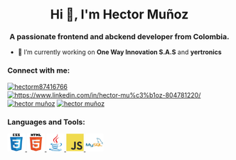 <h1 align="center">Hi 👋, I'm Hector Muñoz</h1>
<h3 align="center">A passionate frontend and abckend developer from Colombia.</h3>

- 🔭 I’m currently working on **One Way Innovation S.A.S** and **yertronics**

<h3 align="left">Connect with me:</h3>
<p align="left">
<a href="https://twitter.com/HectorM87416766" target="blank"><img align="center" src="https://raw.githubusercontent.com/rahuldkjain/github-profile-readme-generator/master/src/images/icons/Social/twitter.svg" alt="hectorm87416766" height="30" width="40" /></a>
<a href="https://www.linkedin.com/in/hector-mu%C3%B1oz-804781220/" target="blank"><img align="center" src="https://raw.githubusercontent.com/rahuldkjain/github-profile-readme-generator/master/src/images/icons/Social/linked-in-alt.svg" alt="https://www.linkedin.com/in/hector-mu%c3%b1oz-804781220/" height="30" width="40" /></a>
<a href="https://www.facebook.com/hector.munoz.969/" target="blank"><img align="center" src="https://raw.githubusercontent.com/rahuldkjain/github-profile-readme-generator/master/src/images/icons/Social/facebook.svg" alt="hector muñoz" height="30" width="40" /></a>
  <a href="https://github.com/hjmunoz" target="blank"><img align="center" src="https://cdn.jsdelivr.net/npm/simple-icons@3.0.1/icons/github.svg" alt="hector muñoz" height="30" width="40" /></a>
</p>

<h3 align="left">Languages and Tools:</h3>
<p align="left"> <a href="https://www.w3schools.com/css/" target="_blank"> <img src="https://raw.githubusercontent.com/devicons/devicon/master/icons/css3/css3-original-wordmark.svg" alt="css3" width="40" height="40"/> </a> <a href="https://www.w3.org/html/" target="_blank"> <img src="https://raw.githubusercontent.com/devicons/devicon/master/icons/html5/html5-original-wordmark.svg" alt="html5" width="40" height="40"/> </a> <a href="https://www.java.com" target="_blank"> <img src="https://raw.githubusercontent.com/devicons/devicon/master/icons/java/java-original.svg" alt="java" width="40" height="40"/> </a> <a href="https://developer.mozilla.org/en-US/docs/Web/JavaScript" target="_blank"> <img src="https://raw.githubusercontent.com/devicons/devicon/master/icons/javascript/javascript-original.svg" alt="javascript" width="40" height="40"/> </a> <a href="https://www.mysql.com/" target="_blank"> <img src="https://raw.githubusercontent.com/devicons/devicon/master/icons/mysql/mysql-original-wordmark.svg" alt="mysql" width="40" height="40"/> </a> </p>
